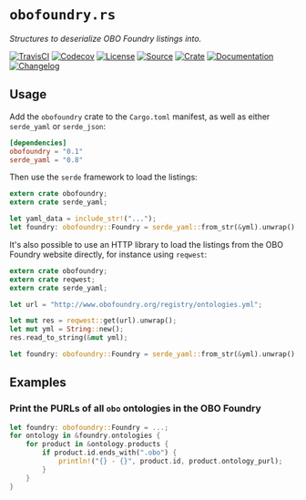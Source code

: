 # `obofoundry.rs`

*Structures to deserialize OBO Foundry listings into.*

[![TravisCI](https://img.shields.io/travis/althonos/obofoundry.rs/master.svg?maxAge=600&style=flat-square)](https://travis-ci.org/althonos/obofoundry.rs/branches)
[![Codecov](https://img.shields.io/codecov/c/github/althonos/opticaldisc.svg?maxAge=600&style=flat-square)](https://codecov.io/gh/althonos/obofoundry.rs)
[![License](https://img.shields.io/badge/license-MIT-blue.svg?style=flat-square&maxAge=2678400)](https://choosealicense.com/licenses/mit/)
[![Source](https://img.shields.io/badge/source-GitHub-303030.svg?maxAge=2678400&style=flat-square)](https://github.com/althonos/obofoundry.rs)
[![Crate](https://img.shields.io/crates/v/obofoundry.svg?maxAge=600&style=flat-square)](https://crates.io/crates/obofoundry)
[![Documentation](https://img.shields.io/badge/docs.rs-latest-4d76ae.svg?maxAge=2678400&style=flat-square)](https://docs.rs/obofoundry)
[![Changelog](https://img.shields.io/badge/keep%20a-changelog-8A0707.svg?maxAge=2678400&style=flat-square)](http://keepachangelog.com/)


## Usage

Add the `obofoundry` crate to the `Cargo.toml` manifest, as well as either
`serde_yaml` or `serde_json`:

```toml
[dependencies]
obofoundry = "0.1"
serde_yaml = "0.8"
```

Then use the `serde` framework to load the listings:

```rust
extern crate obofoundry;
extern crate serde_yaml;

let yaml_data = include_str!("...");
let foundry: obofoundry::Foundry = serde_yaml::from_str(&yml).unwrap();
```

It's also possible to use an HTTP library to load the listings from the OBO Foundry
website directly, for instance using `reqwest`:

```rust
extern crate obofoundry;
extern crate reqwest;
extern crate serde_yaml;

let url = "http://www.obofoundry.org/registry/ontologies.yml";

let mut res = reqwest::get(url).unwrap();
let mut yml = String::new();
res.read_to_string(&mut yml);

let foundry: obofoundry::Foundry = serde_yaml::from_str(&yml).unwrap();
```

## Examples

### Print the PURLs of all `obo` ontologies in the OBO Foundry

```rust
let foundry: obofoundry::Foundry = ...;
for ontology in &foundry.ontologies {
    for product in &ontology.products {
        if product.id.ends_with(".obo") {
            println!("{} - {}", product.id, product.ontology_purl);
        }
    }
}
```
